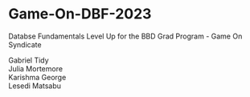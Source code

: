 # Game-On-DBF-2023
Databse Fundamentals Level Up for the BBD Grad Program - Game On Syndicate

Gabriel Tidy\
Julia Mortemore\
Karishma George\
Lesedi Matsabu
